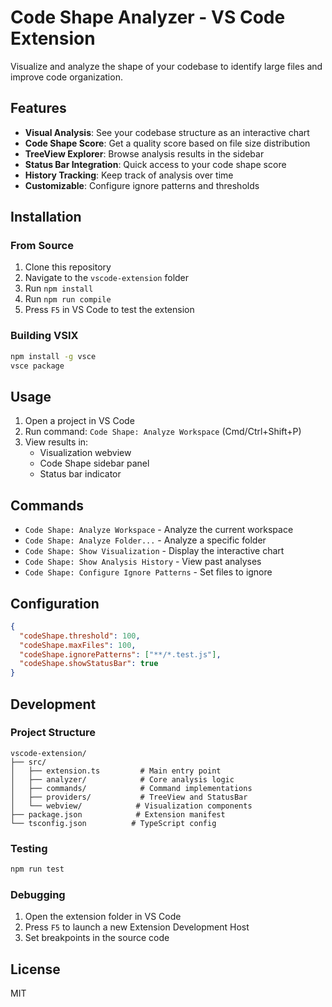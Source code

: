 # Code Shape Analyzer - VS Code Extension

Visualize and analyze the shape of your codebase to identify large files and improve code organization.

## Features

- **Visual Analysis**: See your codebase structure as an interactive chart
- **Code Shape Score**: Get a quality score based on file size distribution
- **TreeView Explorer**: Browse analysis results in the sidebar
- **Status Bar Integration**: Quick access to your code shape score
- **History Tracking**: Keep track of analysis over time
- **Customizable**: Configure ignore patterns and thresholds

## Installation

### From Source
1. Clone this repository
2. Navigate to the `vscode-extension` folder
3. Run `npm install`
4. Run `npm run compile`
5. Press `F5` in VS Code to test the extension

### Building VSIX
```bash
npm install -g vsce
vsce package
```

## Usage

1. Open a project in VS Code
2. Run command: `Code Shape: Analyze Workspace` (Cmd/Ctrl+Shift+P)
3. View results in:
   - Visualization webview
   - Code Shape sidebar panel
   - Status bar indicator

## Commands

- `Code Shape: Analyze Workspace` - Analyze the current workspace
- `Code Shape: Analyze Folder...` - Analyze a specific folder
- `Code Shape: Show Visualization` - Display the interactive chart
- `Code Shape: Show Analysis History` - View past analyses
- `Code Shape: Configure Ignore Patterns` - Set files to ignore

## Configuration

```json
{
  "codeShape.threshold": 100,
  "codeShape.maxFiles": 100,
  "codeShape.ignorePatterns": ["**/*.test.js"],
  "codeShape.showStatusBar": true
}
```

## Development

### Project Structure
```
vscode-extension/
├── src/
│   ├── extension.ts         # Main entry point
│   ├── analyzer/            # Core analysis logic
│   ├── commands/            # Command implementations
│   ├── providers/           # TreeView and StatusBar
│   └── webview/            # Visualization components
├── package.json            # Extension manifest
└── tsconfig.json          # TypeScript config
```

### Testing
```bash
npm run test
```

### Debugging
1. Open the extension folder in VS Code
2. Press `F5` to launch a new Extension Development Host
3. Set breakpoints in the source code

## License

MIT